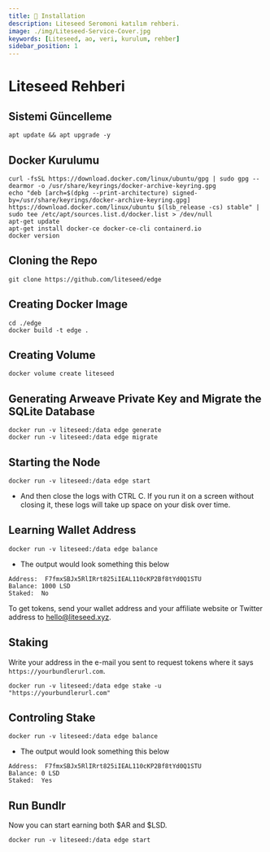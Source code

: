 ```yaml
---
title: 💾 Installation
description: Liteseed Seromoni katılım rehberi.
image: ./img/Liteseed-Service-Cover.jpg
keywords: [Liteseed, ao, veri, kurulum, rehber]
sidebar_position: 1
---
```


# Liteseed Rehberi

## Sistemi Güncelleme
```shell
apt update && apt upgrade -y
```

## Docker Kurulumu
```shell
curl -fsSL https://download.docker.com/linux/ubuntu/gpg | sudo gpg --dearmor -o /usr/share/keyrings/docker-archive-keyring.gpg
echo "deb [arch=$(dpkg --print-architecture) signed-by=/usr/share/keyrings/docker-archive-keyring.gpg] https://download.docker.com/linux/ubuntu $(lsb_release -cs) stable" | sudo tee /etc/apt/sources.list.d/docker.list > /dev/null
apt-get update
apt-get install docker-ce docker-ce-cli containerd.io
docker version
```

## Cloning the Repo
```shell
git clone https://github.com/liteseed/edge
```

## Creating Docker Image

```shell
cd ./edge
docker build -t edge .
```

## Creating Volume

```shell
docker volume create liteseed
```

## Generating Arweave Private Key and Migrate the SQLite Database 

```shell
docker run -v liteseed:/data edge generate
docker run -v liteseed:/data edge migrate
```

## Starting the Node

```shell
docker run -v liteseed:/data edge start
```
* And then close the logs with CTRL C. If you run it on a screen without closing it, these logs will take up space on your disk over time.

## Learning Wallet Address

```shell
docker run -v liteseed:/data edge balance
```

* The output would look something this below
```shell
Address:  F7fmxSBJx5RlIRrt825iIEAL110cKP2Bf8tYd0Q1STU
Balance: 1000 LSD
Staked:  No
```

To get tokens, send your wallet address and your affiliate website or Twitter address to hello@liteseed.xyz.

## Staking 
Write your address in the e-mail you sent to request tokens where it says `https://yourbundlerurl.com`.
```shell
docker run -v liteseed:/data edge stake -u "https://yourbundlerurl.com"
```

## Controling Stake
```shell
docker run -v liteseed:/data edge balance
```

* The output would look something this below
```shell
Address:  F7fmxSBJx5RlIRrt825iIEAL110cKP2Bf8tYd0Q1STU
Balance: 0 LSD
Staked:  Yes
```

## Run Bundlr
Now you can start earning both $AR and $LSD.
```shell
docker run -v liteseed:/data edge start
```
